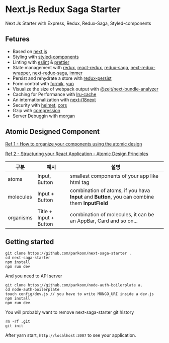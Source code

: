 # Next.js Redux Saga Starter

Next Js Starter with Express, Redux, Redux-Saga, Styled-components

## Fetures

- Based on [next.js](https://github.com/zeit/next.js)
- Styling with [styled-components](https://github.com/styled-components/styled-components)
- Linting with [eslint](https://eslint.org/) & [prettier](https://prettier.io/)
- State management with [redux](https://github.com/reduxjs/redux), [react-redux](https://github.com/reduxjs/react-redux), [redux-saga](https://github.com/redux-saga/redux-saga), [next-redux-wrapper](https://github.com/kirill-konshin/next-redux-wrapper), [next-redux-saga](https://github.com/bmealhouse/next-redux-saga), [immer](https://github.com/immerjs/immer)
- Persist and rehydrate a store with [redux-persist](https://github.com/rt2zz/redux-persist)
- Form control with [formik](https://github.com/jaredpalmer/formik), [yup](https://github.com/jquense/yup)
- Visualize the size of webpack output with [@zeit/next-bundle-analyzer](https://www.npmjs.com/package/@zeit/next-bundle-analyzer)
- Caching for Performance with [lru-cache](https://github.com/isaacs/node-lru-cache)
- An internationalization with [next-i18next](https://github.com/isaachinman/next-i18next)
- Security with [helmet](https://github.com/helmetjs/helmet), [cors](https://github.com/expressjs/cors)
- Gzip with [compression](https://github.com/expressjs/compression)
- Server Debuggin with [morgan](https://github.com/expressjs/morgan)

## Atomic Designed Component

[Ref 1 - How to organize your components using the atomic design](https://dev.to/sanfra1407/how-to-organize-your-components-using-the-atomic-design-dj3)

[Ref 2 - Structuring your React Application - Atomic Design Principles](https://andela.com/insights/structuring-your-react-application-atomic-design-principles/)

| 구분      | 예시                   | 설명                                                                                            |
| --------- | ---------------------- | ----------------------------------------------------------------------------------------------- |
| atoms     | Input, Button          | smallest components of your app like html tag                                                   |
| molecules | Input + Button         | combination of atoms, if you hava **Input** and **Button**, you can combine them **InputField** |
| organisms | Title + Input + Button | combination of molecules, it can be an AppBar, Card and so on...                                |

## Getting started

```
git clone https://github.com/parkoon/next-saga-starter .
cd next-saga-starter
npm install
npm run dev
```

And you need to API server

```
git clone https://github.com/parkoon/node-auth-boilerplate a.
cd node-auth-boilerplate
touch config/dev.js // you have to write MONGO_URI inside a dev.js
npm install
npm run dev
```

You will probably want to remove next-saga-starter git history

```
rm -rf .git
git init
```

After yarn start, `http://localhost:3007` to see your application.
